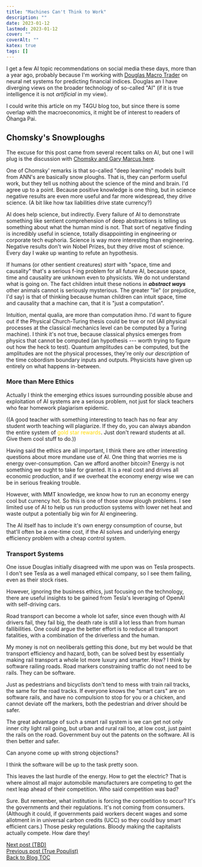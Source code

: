 ```yaml
---
title: "Machines Can't Think to Work"
description: ""
date: 2023-01-12
lastmod: 2023-01-12
cover: ""
coverAlt: ""
katex: true
tags: []
---
```


I get a few AI topic recommendations on social media these days, more than a year ago, 
probably because I'm working with 
[Douglas Macro Trader](https://www.patreon.com/mmtmacrotrader) 
on neural net systems for 
predicting financial indices. Douglas an I have diverging views on the broader technology 
of so-called "AI" (if it is true intelligence it is not *artificial* in my view).

I could write this article on my T4GU blog too, but since there is some overlap with the 
macroeconomics, it might be of interest to readers of Ōhanga Pai.

## Chomsky's Snowploughs

The excuse for this post came from several recent talks on AI, but one I will plug is the 
discussion with 
[Chomsky and Gary Marcus here](https://www.youtube.com/watch?v=PBdZi_JtV4c).

One of Chomsky' remarks is that so-called "deep learning" models built from ANN's are 
basically snow ploughs. That is, they can perform useful work, but they tell us nothing 
about the science of the mind and brain.
I'd agree up to a point. Because positive knowledge is one thing, but in science negative 
results are even more useful and far more widespread, they drive science. (A bit like how 
tax liabilities drive state currency?)

AI does help science, but indirectly. Every failure of AI to demonstrate something 
like sentient comprehension of deep abstractions is telling us something about what 
the human mind is not. That sort of negative finding is incredibly useful in science, 
totally disappointing in engineering or corporate tech euphoria. Science is way more 
interesting than engineering. Negative results don't win Nobel Prizes, but they drive 
most of science. Every day I wake up wanting to refute an hypothesis.

If humans (or other sentient creatures) *start* with "space, time and causality" 
that's a serious f-ing problem for all future AI, because space, time and causality 
are unknown even to physicists. We do not understand what is going on. The fact 
children intuit these notions in **_abstract ways_** other animals cannot is seriously 
mysterious.  The greater "lie" (or prejudice, I'd say) is that of thinking because 
human children can intuit space, time and causality that a machine can, that it is 
"just a computation".

Intuition, mental qualia, are more than computation ihmo. I'd 
want to figure out if the Physical Church-Turing thesis could be true or not (All 
physical processes at the classical mechanics level can be computed by a Turing 
machine).  I think it's not true, because classical physics emerges from physics that 
cannot be computed (an hypothesis --- worth trying to figure out how the heck to test). 
 Quantum amplitudes can be computed, but the amplitudes are not the physical 
processes, they're only *our description* of the time cobordism boundary inputs and 
outputs. Physicists have given up entirely on what happens in-between. 


### More than Mere Ethics

Actually I think the emerging ethics issues surrounding possible abuse and exploitation 
of AI systems are a serious problem, not just for slack teachers who fear homework 
plagiarism epidemic. 

((A good teacher with something interesting to teach has no fear any student worth 
teaching will plagiarize. If they do, you can always abandon the entire system of 
<span style="color: gold;">gold star rewards</span>. 
Just don't reward students at all. Give them cool stuff 
to do.))

Having said the ethics are all important, I think there are other interesting 
questions about more mundane use of AI.  One thing that worries me is energy 
over-consumption. Can we afford another bitcoin? Energy is not something we ought to 
take for granted. It is a real cost and drives all economic production, and if we 
overheat the economy energy wise we can be in serious freaking trouble.

However, with MMT knowledge, we know how to run an economy energy cool but currency hot.
So this is one of those snow plough problems. I see limited use of AI to help us run 
production systems with lower net heat and waste output a potentially big win for AI 
engineering.

The AI itself has to include it's own energy consumption of course, but that'll often 
be a one-time cost, if the AI solves and underlying energy efficiency problem with a 
cheap control system.

### Transport Systems

One issue Douglas initially disagreed with me upon was on Tesla prospects. I don't 
see Tesla as a well managed ethical company, so I see them failing, even as their 
stock rises.

However, ignoring the business ethics, just focusing on the technology, there are 
useful insights to be gained from Tesla's leveraging of OpenAI with self-driving cars.

Road transport can become a whole lot safer, since even though with AI drivers fail, they 
fail big, the death rate is still a lot less than from human fallibilities.
One could argue the better effort is to reduce all transport fatalities, with a 
combination of the driverless and the human.

My money is not on neoliberals getting this done, but my bet would be that transport 
efficiency and hazard, both, can be solved best by essentially making rail transport 
a whole lot more luxury and smarter. How? I think by software railing roads.
Road markers constraining traffic do not need to be rails. They can be software.

Just as pedestrians and bicyclists don't tend to mess with train rail tracks, the same 
for the road tracks. If everyone knows the "smart cars" are on software rails, and have 
no compulsion to stop for you or a chicken, and cannot deviate off the markers, 
both the pedestrian and driver should be safer. 

The great advantage of such a smart rail system is we can get not only inner city 
light rail going, but urban and rural rail too, at low cost, just paint the rails on 
the road. Government buy out the patents on the software. All is then better and safer.

Can anyone come up with strong objections?

I think the software will be up to the task pretty soon.


This leaves the last hurdle of the energy. How to get the electric? That is where 
almost all major automobile manufacturers are competing to get the next leap ahead of 
their competition. Who said competition was bad?

Sure. But remember, what institution is forcing the competition to occur? 
It's the governments and their regulations. 
It's not coming from consumers. (Although it could, if governments paid workers decent 
wages and some allotment in in universal carbon credits (UCC) so they could buy smart 
efficient cars.) Those pesky regulations. Bloody making the capitalists actually compete. 
How dare they!




[Next post (TBD)](./)  
[Previous post (True Populist)](../16_true_populism)    
[Back to Blog TOC](../)
